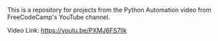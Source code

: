 This is a repository for projects from the Python Automation video from FreeCodeCamp's YouTube channel.

Video Link: https://youtu.be/PXMJ6FS7llk